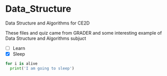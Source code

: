 # Data_Structure
Data Structure and Algorithms for CE2D

These files and quiz came from GRADER and some interesting example of Data Structure and Algorithms subjuct
* [ ] Learn
* [x] Sleep
```python
for i is alive
  print('I am going to sleep')
```
